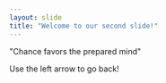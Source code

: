 ```yaml
---
layout: slide
title: "Welcome to our second slide!"
---
```

"Chance favors the prepared mind"

Use the left arrow to go back!
